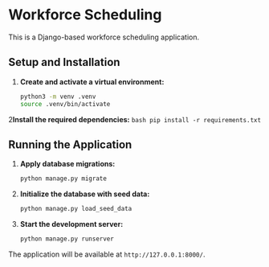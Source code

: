 # Workforce Scheduling

This is a Django-based workforce scheduling application.

## Setup and Installation

1.  **Create and activate a virtual environment:**
    ```bash
    python3 -m venv .venv
    source .venv/bin/activate
    ```

2**Install the required dependencies:**
    ```bash
    pip install -r requirements.txt
    ```

## Running the Application

1.  **Apply database migrations:**
    ```bash
    python manage.py migrate
    ```

2.  **Initialize the database with seed data:**
    ```bash
    python manage.py load_seed_data
    ```

3.  **Start the development server:**
    ```bash
    python manage.py runserver
    ```

The application will be available at `http://127.0.0.1:8000/`.
